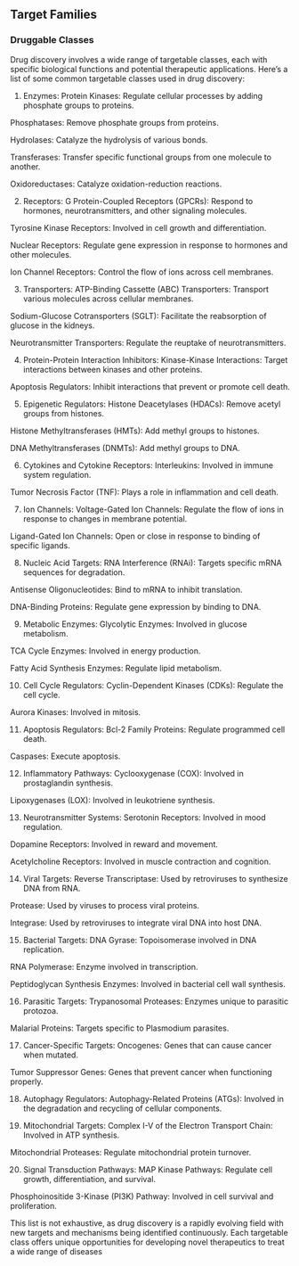 ## Target Families

### Druggable Classes
Drug discovery involves a wide range of targetable classes, each with specific biological functions and potential therapeutic applications. Here’s a list of some common targetable classes used in drug discovery:

1. Enzymes:
Protein Kinases: Regulate cellular processes by adding phosphate groups to proteins.

Phosphatases: Remove phosphate groups from proteins.

Hydrolases: Catalyze the hydrolysis of various bonds.

Transferases: Transfer specific functional groups from one molecule to another.

Oxidoreductases: Catalyze oxidation-reduction reactions.

2. Receptors:
G Protein-Coupled Receptors (GPCRs): Respond to hormones, neurotransmitters, and other signaling molecules.

Tyrosine Kinase Receptors: Involved in cell growth and differentiation.

Nuclear Receptors: Regulate gene expression in response to hormones and other molecules.

Ion Channel Receptors: Control the flow of ions across cell membranes.

3. Transporters:
ATP-Binding Cassette (ABC) Transporters: Transport various molecules across cellular membranes.

Sodium-Glucose Cotransporters (SGLT): Facilitate the reabsorption of glucose in the kidneys.

Neurotransmitter Transporters: Regulate the reuptake of neurotransmitters.

4. Protein-Protein Interaction Inhibitors:
Kinase-Kinase Interactions: Target interactions between kinases and other proteins.

Apoptosis Regulators: Inhibit interactions that prevent or promote cell death.

5. Epigenetic Regulators:
Histone Deacetylases (HDACs): Remove acetyl groups from histones.

Histone Methyltransferases (HMTs): Add methyl groups to histones.

DNA Methyltransferases (DNMTs): Add methyl groups to DNA.

6. Cytokines and Cytokine Receptors:
Interleukins: Involved in immune system regulation.

Tumor Necrosis Factor (TNF): Plays a role in inflammation and cell death.

7. Ion Channels:
Voltage-Gated Ion Channels: Regulate the flow of ions in response to changes in membrane potential.

Ligand-Gated Ion Channels: Open or close in response to binding of specific ligands.

8. Nucleic Acid Targets:
RNA Interference (RNAi): Targets specific mRNA sequences for degradation.

Antisense Oligonucleotides: Bind to mRNA to inhibit translation.

DNA-Binding Proteins: Regulate gene expression by binding to DNA.

9. Metabolic Enzymes:
Glycolytic Enzymes: Involved in glucose metabolism.

TCA Cycle Enzymes: Involved in energy production.

Fatty Acid Synthesis Enzymes: Regulate lipid metabolism.

10. Cell Cycle Regulators:
Cyclin-Dependent Kinases (CDKs): Regulate the cell cycle.

Aurora Kinases: Involved in mitosis.

11. Apoptosis Regulators:
Bcl-2 Family Proteins: Regulate programmed cell death.

Caspases: Execute apoptosis.

12. Inflammatory Pathways:
Cyclooxygenase (COX): Involved in prostaglandin synthesis.

Lipoxygenases (LOX): Involved in leukotriene synthesis.

13. Neurotransmitter Systems:
Serotonin Receptors: Involved in mood regulation.

Dopamine Receptors: Involved in reward and movement.

Acetylcholine Receptors: Involved in muscle contraction and cognition.

14. Viral Targets:
Reverse Transcriptase: Used by retroviruses to synthesize DNA from RNA.

Protease: Used by viruses to process viral proteins.

Integrase: Used by retroviruses to integrate viral DNA into host DNA.

15. Bacterial Targets:
DNA Gyrase: Topoisomerase involved in DNA replication.

RNA Polymerase: Enzyme involved in transcription.

Peptidoglycan Synthesis Enzymes: Involved in bacterial cell wall synthesis.

16. Parasitic Targets:
Trypanosomal Proteases: Enzymes unique to parasitic protozoa.

Malarial Proteins: Targets specific to Plasmodium parasites.

17. Cancer-Specific Targets:
Oncogenes: Genes that can cause cancer when mutated.

Tumor Suppressor Genes: Genes that prevent cancer when functioning properly.

18. Autophagy Regulators:
Autophagy-Related Proteins (ATGs): Involved in the degradation and recycling of cellular components.

19. Mitochondrial Targets:
Complex I-V of the Electron Transport Chain: Involved in ATP synthesis.

Mitochondrial Proteases: Regulate mitochondrial protein turnover.

20. Signal Transduction Pathways:
MAP Kinase Pathways: Regulate cell growth, differentiation, and survival.

Phosphoinositide 3-Kinase (PI3K) Pathway: Involved in cell survival and proliferation.

This list is not exhaustive, as drug discovery is a rapidly evolving field with new targets and mechanisms being identified continuously. Each targetable class offers unique opportunities for developing novel therapeutics to treat a wide range of diseases

